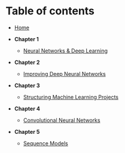 # Table of contents

- [Home](cover.md)

- **Chapter 1**
  - [Neural Networks & Deep Learning](chapter-1.md)

- **Chapter 2**
  - [Improving Deep Neural Networks](chapter-2.md)
  
- **Chapter 3**
  - [Structuring Machine Learning Projects](chapter-3.md)
  
- **Chapter 4**
  - [Convolutional Neural Networks](chapter-4.md)
  
- **Chapter 5**
  - [Sequence Models](chapter-5.md)
